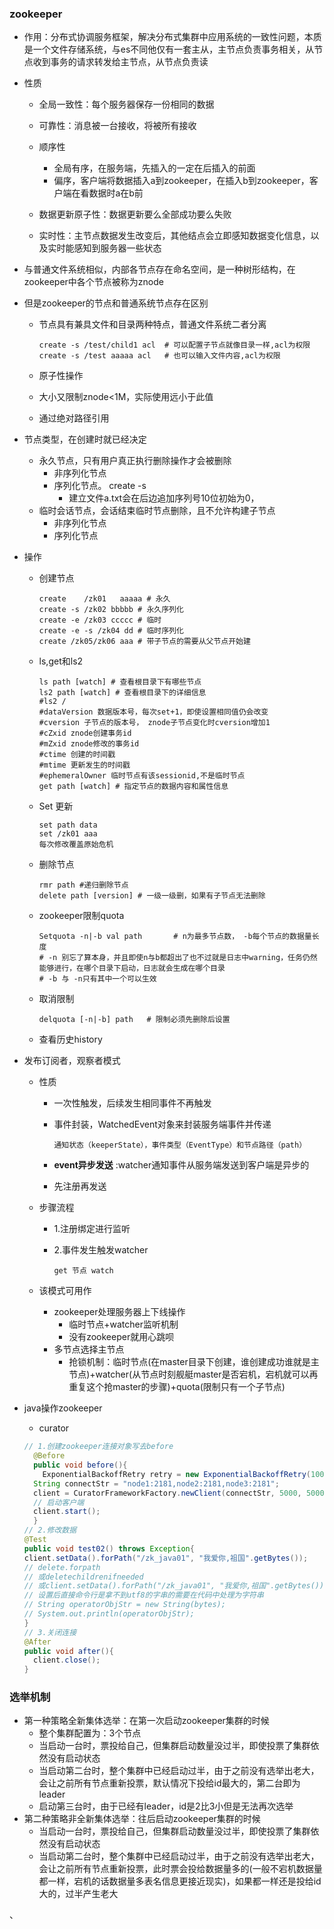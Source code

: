 ### zookeeper

- 作用：分布式协调服务框架，解决分布式集群中应用系统的一致性问题，本质是一个文件存储系统，与es不同他仅有一套主从，主节点负责事务相关，从节点收到事务的请求转发给主节点，从节点负责读

- 性质

  - 全局一致性：每个服务器保存一份相同的数据
  - 可靠性：消息被一台接收，将被所有接收
  - 顺序性

    - 全局有序，在服务端，先插入的一定在后插入的前面
    - 偏序，客户端将数据插入a到zookeeper，在插入b到zookeeper，客户端在看数据时a在b前
  - 数据更新原子性：数据更新要么全部成功要么失败
  - 实时性：主节点数据发生改变后，其他结点会立即感知数据变化信息，以及实时能感知到服务器一些状态

- 与普通文件系统相似，内部各节点存在命名空间，是一种树形结构，在zookeeper中各个节点被称为znode

- 但是zookeeper的节点和普通系统节点存在区别

  - 节点具有兼具文件和目录两种特点，普通文件系统二者分离

    ```shell
    create -s /test/child1 acl  # 可以配置子节点就像目录一样,acl为权限
    create -s /test aaaaa acl   # 也可以输入文件内容,acl为权限
    ```

  - 原子性操作

  - 大小又限制znode<1M，实际使用远小于此值

  - 通过绝对路径引用

- 节点类型，在创建时就已经决定

  - 永久节点，只有用户真正执行删除操作才会被删除
    - 非序列化节点
    - 序列化节点。 create -s
      - 建立文件a.txt会在后边追加序列号10位初始为0，
  - 临时会话节点，会话结束临时节点删除，且不允许构建子节点
    - 非序列化节点
    - 序列化节点

- 操作
    - 创建节点

      ```shell
      create	/zk01	aaaaa # 永久
      create -s /zk02 bbbbb # 永久序列化
      create -e /zk03 ccccc # 临时
      create -e -s /zk04 dd # 临时序列化
      create /zk05/zk06 aaa # 带子节点的需要从父节点开始建
      ```

    - ls,get和ls2

      ```shell
      ls path [watch] # 查看根目录下有哪些节点
      ls2 path [watch] # 查看根目录下的详细信息
      #ls2 /
      #dataVersion 数据版本号，每次set+1，即使设置相同值仍会改变
      #cversion 子节点的版本号， znode子节点变化时cversion增加1
      #cZxid znode创建事务id
      #mZxid znode修改的事务id
      #ctime 创建的时间戳
      #mtime 更新发生的时间戳
      #ephemeralOwner 临时节点有该sessionid,不是临时节点
      get path [watch] # 指定节点的数据内容和属性信息
      ```

    - Set 更新

      ```shell
      set path data
      set /zk01 aaa
      每次修改覆盖原始危机
      ```

    - 删除节点

      ```shell
      rmr path #递归删除节点
      delete path [version]	# 一级一级删，如果有子节点无法删除
      ```

    - zookeeper限制quota

      ```shell
      Setquota -n|-b val path		# n为最多节点数， -b每个节点的数据量长度
      # -n 别忘了算本身，并且即使n与b都超出了也不过就是日志中warning，任务仍然能够进行，在哪个目录下启动，日志就会生成在哪个目录
      # -b 与 -n只有其中一个可以生效
      ```

    - 取消限制

      ```shell
      delquota [-n|-b] path   # 限制必须先删除后设置
      ```

      

    - 查看历史history

- 发布订阅者，观察者模式

  - 性质

    - 一次性触发，后续发生相同事件不再触发

    - 事件封装，WatchedEvent对象来封装服务端事件并传递

      ```
      通知状态（keeperState），事件类型（EventType）和节点路径（path）
      ```

    - **event异步发送**  :watcher通知事件从服务端发送到客户端是异步的

    - 先注册再发送

  - 步骤流程

    - 1.注册绑定进行监听

    - 2.事件发生触发watcher

      ```shell
      get 节点 watch 
      ```

  - 该模式可用作

    - zookeeper处理服务器上下线操作
      - 临时节点+watcher监听机制
      - 没有zookeeper就用心跳呗
    - 多节点选择主节点
      - 抢锁机制：临时节点(在master目录下创建，谁创建成功谁就是主节点)+watcher(从节点时刻舰艇master是否宕机，宕机就可以再重复这个抢master的步骤)+quota(限制只有一个子节点)

- java操作zookeeper

  - curator

  ```java
  // 1.创建zookeeper连接对象写去before
    @Before
    public void before(){
      ExponentialBackoffRetry retry = new ExponentialBackoffRetry(1000,3);
    String connectStr = "node1:2181,node2:2181,node3:2181";
    client = CuratorFrameworkFactory.newClient(connectStr, 5000, 5000, retry);
    // 启动客户端
    client.start();
    }
  // 2.修改数据 
  @Test
  public void test02() throws Exception{
  client.setData().forPath("/zk_java01", "我爱你,祖国".getBytes()); 
  // delete.forpath
  // 或deletechildrenifneeded
  // 或client.setData().forPath("/zk_java01", "我爱你,祖国".getBytes());
  // 设置后直接命令行是拿不到utf8的字串的需要在代码中处理为字符串
  // String operatorObjStr = new String(bytes);
  // System.out.println(operatorObjStr);
  }
  // 3.关闭连接
  @After
  public void after(){
    client.close();
  }

  ```

### 选举机制

- 第一种策略全新集体选举：在第一次启动zookeeper集群的时候
  - 整个集群配置为：3个节点
  - 当启动一台时，票投给自己，但集群启动数量没过半，即使投票了集群依然没有启动状态
  - 当启动第二台时，整个集群中已经启动过半，由于之前没有选举出老大，会让之前所有节点重新投票，默认情况下投给id最大的，第二台即为leader
  - 启动第三台时，由于已经有leader，id是2比3小但是无法再次选举
- 第二种策略非全新集体选举：往后启动zookeeper集群的时候
  - 当启动一台时，票投给自己，但集群启动数量没过半，即使投票了集群依然没有启动状态
  - 当启动第二台时，整个集群中已经启动过半，由于之前没有选举出老大，会让之前所有节点重新投票，此时票会投给数据量多的(一般不宕机数据量都一样，宕机的话数据量多表名信息更接近现实)，如果都一样还是投给id大的，过半产生老大

、

